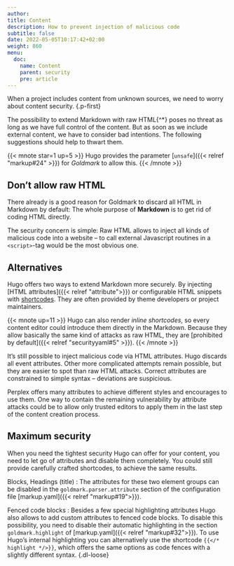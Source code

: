 ```yaml
---
author:
title: Content
description: How to prevent injection of malicious code
subtitle: false
date: 2022-05-05T10:17:42+02:00 
weight: 860
menu:
  doc:
    name: Content
    parent: security
    pre: article
---
```


When a project includes content from unknown sources, we need to worry about content security.
{.p-first} <!--more-->

The possibility to extend Markdown with raw HTML{^\*} poses no threat as long as we have full control of the content. But as soon as we include external content, we have to consider bad intentions. The following suggestions should help to thwart them.

{{< mnote star=1 up=5 >}}
Hugo provides the parameter [`unsafe`]({{< relref "markup#24" >}}) for _Goldmark_ to allow this.
{{< /mnote >}}

## Don’t allow raw HTML

There already is a good reason for Goldmark to discard all HTML in Markdown by default: The whole purpose of **Markdown** is to get rid of coding HTML directly.

The security concern is simple: Raw HTML allows to inject all kinds of malicious code into a website – to call external Javascript routines in a `<script>`-tag would be the most obvious one.

## Alternatives

Hugo offers two ways to extend Markdown more securely. By injecting [HTML attributes]({{< relref "attribute">}}) or configurable HTML snippets with [shortcodes](/doc/shortcode). They are often provided by theme developers or project maintainers.

{{< mnote up=11 >}}
Hugo can also render _inline shortcodes_, so every content editor could introduce them directly in the Markdown. Because they allow basically the same kind of attacks as raw HTML, they are [prohibited by default]({{< relref "securityyaml#5" >}}).
{{< /mnote >}}

It’s still possible to inject malicious code via HTML attributes. Hugo discards all event attributes. Other more complicated attempts remain possible, but they are easier to spot than raw HTML attacks. Correct attributes are constrained to simple syntax – deviations are suspicious.

Perplex offers many attributes to achieve different styles and encourages to use them. One way to contain the remaining vulnerability by attribute attacks could be to allow only trusted editors to apply them in the last step of the content creation process.

## Maximum security

When you need the tightest security Hugo can offer for your content, you need to let go of attributes and disable them completely. You could still provide carefully crafted shortcodes, to achieve the same results.

Blocks,
Headings (title)
: The attributes for these two element groups can be disabled in the `goldmark.parser.attribute` section of the configuration file [markup.yaml]({{< relref "markup#19">}}).

Fenced code blocks
: Besides a few special highlighting attributes Hugo also allows to add custom attributes to fenced code blocks. To disable this possibility, you need to disable their automatic highlighting in the section `goldmark.highlight` of [markup.yaml]({{< relref "markup#32">}}). To use Hugo’s internal highlighting you can alternatively use the shortcode `{{</* highlight */>}}`, which offers the same options as code fences with a slightly different syntax.
{.dl-loose}

